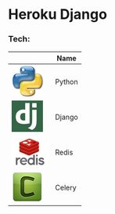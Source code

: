 # Heroku Django

### Tech:

|   | Name   |
| ------ | ------ |
| ![Python](readme/python.png "Python") | Python |
| ![Django](readme/django.png "Django") | Django |
| ![Redis](readme/redis.png "Redis") | Redis |
| ![Celery](readme/celery.png "Celery") | Celery |
